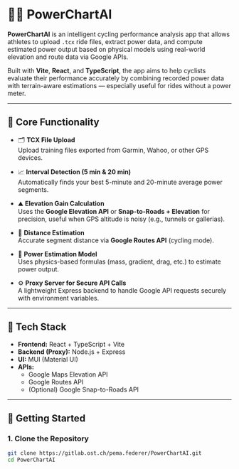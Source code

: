 # 🚴‍♂️ PowerChartAI

**PowerChartAI** is an intelligent cycling performance analysis app that allows athletes to upload `.tcx` ride files, extract power data, and compute estimated power output based on physical models using real-world elevation and route data via Google APIs.

Built with **Vite**, **React**, and **TypeScript**, the app aims to help cyclists evaluate their performance accurately by combining recorded power data with terrain-aware estimations — especially useful for rides without a power meter.

---

## 🔧 Core Functionality

- 🗂️ **TCX File Upload**  
  Upload training files exported from Garmin, Wahoo, or other GPS devices.

- 📈 **Interval Detection (5 min & 20 min)**  
  Automatically finds your best 5-minute and 20-minute average power segments.

- ⛰️ **Elevation Gain Calculation**  
  Uses the **Google Elevation API** or **Snap-to-Roads + Elevation** for precision, useful when GPS altitude is noisy (e.g., tunnels or gallerias).

- 📏 **Distance Estimation**  
  Accurate segment distance via **Google Routes API** (cycling mode).

- 🧠 **Power Estimation Model**  
  Uses physics-based formulas (mass, gradient, drag, etc.) to estimate power output.

- ⚙️ **Proxy Server for Secure API Calls**  
  A lightweight Express backend to handle Google API requests securely with environment variables.

---

## 🧪 Tech Stack

- **Frontend:** React + TypeScript + Vite
- **Backend (Proxy):** Node.js + Express
- **UI:** MUI (Material UI)
- **APIs:**
  - Google Maps Elevation API
  - Google Routes API
  - (Optional) Google Snap-to-Roads API

---

## 🚀 Getting Started

### 1. Clone the Repository

```bash
git clone https://gitlab.ost.ch/pema.federer/PowerChartAI.git
cd PowerChartAI
